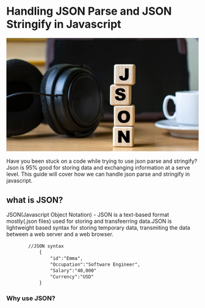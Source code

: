 # Handling JSON Parse and JSON Stringify in Javascript

![JsonImage](/jsonImage.jpg)


Have you been stuck on a code while trying to use json parse and stringify?
Json is 95% good for storing data and exchanging information at a serve level.
This guide will cover how we can handle json parse and stringify in javascript.

## what is JSON?
JSON(Javascript Object Notation) - JSON is a text-based format mostly(.json files) used for storing and transfeerring data.JSON is lightweight based syntax for storing temporary data, transmiting the data between a web server and a web browser.

            //JSON syntax
                {
                    "id":"Emma",
                    "Occupation":"Software Engineer",
                    "Salary":"40,000"
                    "Currency":"USD"
                }

### Why use JSON?